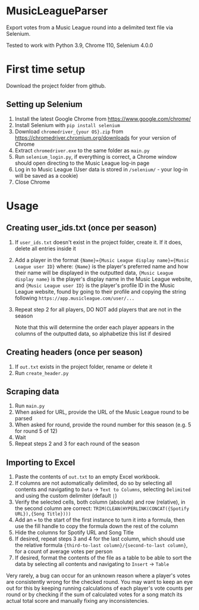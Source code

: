 # MusicLeagueParser

Export votes from a Music League round into a delimited text file via Selenium.

Tested to work with Python 3.9, Chrome 110, Selenium 4.0.0

# First time setup

Download the project folder from github.

## Setting up Selenium

1. Install the latest Google Chrome from https://www.google.com/chrome/
2. Install Selenium with `pip install selenium`
3. Download `chromedriver_{your OS}.zip` from https://chromedriver.chromium.org/downloads for your version of Chrome
4. Extract `chromedriver.exe` to the same folder as `main.py`
5. Run `selenium_login.py`, if everything is correct, a Chrome window should open directing to the Music League log-in page
6. Log in to Music League (User data is stored in `/selenium/` - your log-in will be saved as a cookie)
7. Close Chrome

# Usage

## Creating user_ids.txt (once per season)

1. If `user_ids.txt` doesn't exist in the project folder, create it. If it does, delete all entries inside it
2. Add a player in the format `{Name}={Music League display name}={Music League user ID}` where:
`{Name}` is the player's preferred name and how their name will be displayed in the outputted data,
`{Music League display name}` is the player's display name in the Music League website, and
`{Music League user ID}` is the player's profile ID in the Music League website, found by going to their profile and copying the string following `https://app.musicleague.com/user/...`
3. Repeat step 2 for all players, DO NOT add players that are not in the season

   Note that this will determine the order each player appears in the columns of the outputted data, so alphabetize this list if desired

## Creating headers (once per season)

1. If `out.txt` exists in the project folder, rename or delete it
2. Run `create_header.py`

## Scraping data

1. Run `main.py`
2. When asked for URL, provide the URL of the Music League round to be parsed
3. When asked for round, provide the round number for this season (e.g. 5 for round 5 of 12)
4. Wait
5. Repeat steps 2 and 3 for each round of the season

## Importing to Excel

1. Paste the contents of `out.txt` to an empty Excel workbook.
2. If columns are not automatically delimited, do so by selecting all contents and navigating to `Data` -> `Text to Columns`, selecting `Delimited` and using the custom delimiter (default `|`)
3. Verify the selected cells, both column (absolute) and row (relative), in the second column are correct: `TRIM(CLEAN(HYPERLINK(CONCAT({Spotify URL}),{Song Title})))`
4. Add an `=` to the start of the first instance to turn it into a formula, then use the fill handle to copy the formula down the rest of the column
5. Hide the columns for Spotify URL and Song Title
6. If desired, repeat steps 3 and 4 for the last column, which should use the relative formula `{third-to-last column}/{second-to-last column}`, for a count of average votes per person
7. If desired, format the contents of the file as a table to be able to sort the data by selecting all contents and navigating to `Insert` -> `Table`

Very rarely, a bug can occur for an unknown reason where a player's votes are consistently wrong for the checked round. You may want to keep an eye out for this by keeping running calculations of each player's vote counts per round or by checking if the sum of calculated votes for a song match its actual total score and manually fixing any inconsistencies.

